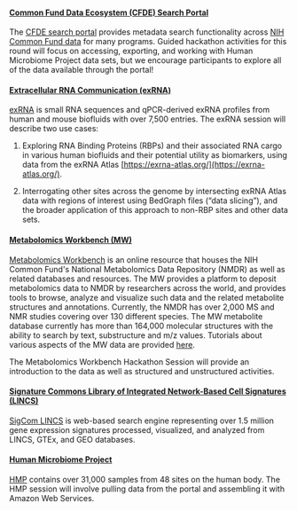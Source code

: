 #### [Common Fund Data Ecosystem (CFDE) Search Portal](https://app.nih-cfde.org/)

The [CFDE search portal](https://app.nih-cfde.org/) provides metadata
search functionality across
[NIH Common Fund data](https://commonfund.nih.gov/) for many
programs. Guided hackathon activities for this round will focus on
accessing, exporting, and working with Human Microbiome Project data
sets, but we encourage participants to explore all of the data available
through the portal!

#### [Extracellular RNA Communication (exRNA)](https://exrna-atlas.org/)

[exRNA](https://exrna-atlas.org/) is small RNA sequences and qPCR-derived exRNA profiles from human and mouse biofluids with over 7,500 entries. The exRNA session will describe two use cases:

1) Exploring RNA Binding Proteins (RBPs) and their associated RNA cargo in various human biofluids and their potential utility as biomarkers, using data from the exRNA Atlas [https://exrna-atlas.org/](https://exrna-atlas.org/).

2) Interrogating other sites across the genome by intersecting exRNA Atlas data with regions of interest using BedGraph files (“data slicing”), and the broader application of this approach to non-RBP sites and other data sets. 

#### [Metabolomics Workbench (MW)](https://www.metabolomicsworkbench.org/)

[Metabolomics Workbench](https://www.metabolomicsworkbench.org/) is an online resource that houses the NIH Common Fund's National Metabolomics Data Repository (NMDR) as well as related databases and resources. The MW provides a platform to deposit metabolomics data to NMDR by researchers across the world, and provides tools to browse, analyze and visualize such data and the related metabolite structures and annotations. Currently, the NMDR has over 2,000 MS and NMR studies covering over 130 different species. The MW metabolite database currently has more than 164,000 molecular structures with the ability to search by text, substructure and m/z values. Tutorials about various aspects of the MW data are provided [here](https://www.metabolomicsworkbench.org/data/tutorials.php).

The Metabolomics Workbench Hackathon Session will provide an introduction to the data as well as structured and unstructured activities.

#### [Signature Commons Library of Integrated Network-Based Cell Signatures (LINCS)](https://maayanlab.cloud/sigcom-lincs/#/SignatureSearch/UpDown)

[SigCom LINCS](https://maayanlab.cloud/sigcom-lincs/#/SignatureSearch/UpDown) is web-based search engine representing over 1.5 million gene expression signatures processed, visualized, and analyzed from LINCS, GTEx, and GEO databases.

#### [Human Microbiome Project](https://portal.hmpdacc.org/)

[HMP](https://portal.hmpdacc.org/) contains over 31,000 samples from 48 sites on the human body. The HMP session will involve pulling data from the portal and assembling it with Amazon Web Services.

